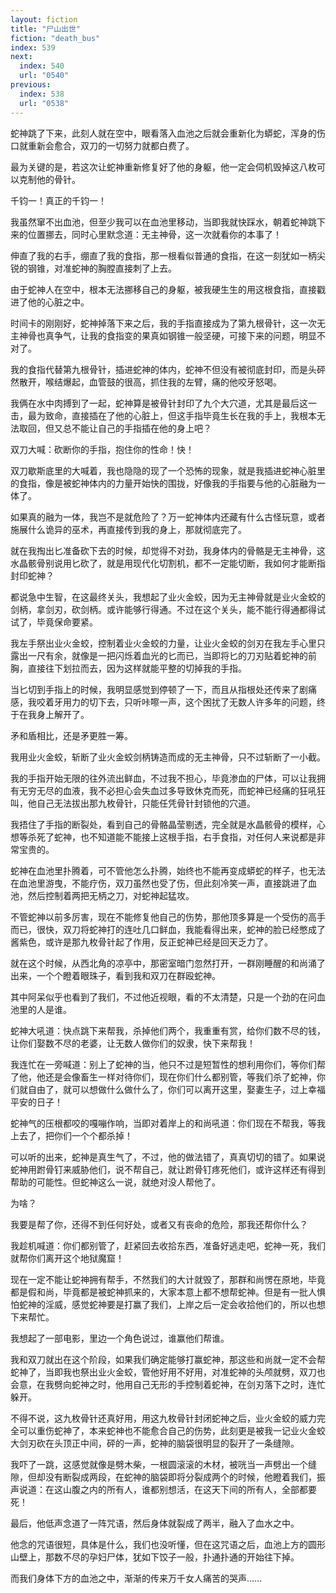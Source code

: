 ```yaml
---
layout: fiction
title: "尸山出世"
fiction: "death_bus"
index: 539
next:
  index: 540
  url: "0540"
previous:
  index: 538
  url: "0538"
---
```

蛇神跳了下来，此刻人就在空中，眼看落入血池之后就会重新化为蟒蛇，浑身的伤口就重新会愈合，双刀的一切努力就都白费了。

最为关键的是，若这次让蛇神重新修复好了他的身躯，他一定会伺机毁掉这八枚可以克制他的骨针。

千钧一！真正的千钧一！

我虽然窜不出血池，但至少我可以在血池里移动，当即我就快踩水，朝着蛇神跳下来的位置挪去，同时心里默念道：无主神骨，这一次就看你的本事了！

伸直了我的右手，绷直了我的食指，那一根看似普通的食指，在这一刻犹如一柄尖锐的钢锥，对准蛇神的胸膛直接刺了上去。

由于蛇神人在空中，根本无法挪移自己的身躯，被我硬生生的用这根食指，直接戳进了他的心脏之中。

时间卡的刚刚好，蛇神掉落下来之后，我的手指直接成为了第九根骨针，这一次无主神骨也真争气，让我的食指变的果真如钢锥一般坚硬，可接下来的问题，明显不对了。

我的食指代替第九根骨针，插进蛇神的体内，蛇神不但没有被彻底封印，而是头砰然散开，喉结爆起，血管鼓的很高，抓住我的左臂，痛的他咬牙怒喝。

我俩在水中肉搏到了一起，蛇神算是被骨针封印了九个大穴道，尤其是最后这一击，最为致命，直接插在了他的心脏上，但这手指毕竟生长在我的手上，我根本无法取回，但又总不能让自己的手指插在他的身上吧？

双刀大喊：砍断你的手指，抱住你的性命！快！

双刀歇斯底里的大喊着，我也隐隐的现了一个恐怖的现象，就是我插进蛇神心脏里的食指，像是被蛇神体内的力量开始快的围拢，好像我的手指要与他的心脏融为一体了。

如果真的融为一体，我岂不是就危险了？万一蛇神体内还藏有什么古怪玩意，或者施展什么诡异的巫术，再直接传到我的身上，那就彻底完了。

就在我掏出匕准备砍下去的时候，却觉得不对劲，我身体内的骨骼是无主神骨，这水晶骸骨别说用匕砍了，就是用现代化切割机，都不一定能切断，我如何才能断指封印蛇神？

都说急中生智，在这最终关头，我想起了业火金蛟，因为无主神骨就是业火金蛟的剑柄，拿剑刃，砍剑柄。或许能够行得通。不过在这个关头，能不能行得通都得试试了，毕竟保命要紧。

我左手祭出业火金蛟，控制着业火金蛟的力量，让业火金蛟的剑刃在我左手心里只露出一尺有余，就像是一把闪烁着血光的匕而已，当即将匕的刀刃贴着蛇神的前胸，直接往下划拉而去，因为这样就能平整的切掉我的手指。

当匕切到手指上的时候，我明显感觉到停顿了一下，而且从指根处还传来了剧痛感，我咬着牙用力的切下去，只听咔嚓一声，这个困扰了无数人许多年的问题，终于在我身上解开了。

矛和盾相比，还是矛更胜一筹。

我用业火金蛟，斩断了业火金蛟剑柄铸造而成的无主神骨，只不过斩断了一小截。

我的手指开始无限的往外流出鲜血，不过我不担心，毕竟渗血的尸体，可以让我拥有无穷无尽的血液，我不必担心会失血过多导致休克而死，而蛇神已经痛的狂吼狂叫，他自己无法拔出那九枚骨针，只能任凭骨针封锁他的穴道。

我捂住了手指的断裂处，看到自己的骨骼晶莹剔透，完全就是水晶骸骨的模样，心想等杀死了蛇神，也不知道能不能接上这根手指，右手食指，对任何人来说都是非常宝贵的。

蛇神在血池里扑腾着，可不管他怎么扑腾，始终也不能再变成蟒蛇的样子，也无法在血池里游曳，不能疗伤，双刀虽然也受了伤，但此刻冷笑一声，直接跳进了血池，然后控制着两把无柄之刀，对蛇神起猛攻。

不管蛇神以前多厉害，现在不能修复他自己的伤势，那他顶多算是一个受伤的高手而已，很快，双刀将蛇神打的连吐几口鲜血，我能看得出来，蛇神的脸已经憋成了酱紫色，或许是那九枚骨针起了作用，反正蛇神已经是回天乏力了。

就在这个时候，从西北角的凉亭中，那密室暗门忽然打开，一群刚睡醒的和尚涌了出来，一个个瞪着眼珠子，看到我和双刀在群殴蛇神。

其中阿呆似乎也看到了我们，不过他近视眼，看的不太清楚，只是一个劲的在问血池里的人是谁。

蛇神大吼道：快点跳下来帮我，杀掉他们两个，我重重有赏，给你们数不尽的钱，让你们娶数不尽的老婆，让无数人做你们的奴隶，快下来帮我！

我连忙在一旁喊道：别上了蛇神的当，他只不过是短暂性的想利用你们，等你们帮了他，他还是会像畜生一样对待你们，现在你们什么都别管，等我们杀了蛇神，你们就自由了，就可以想做什么做什么了，你们可以离开这里，娶妻生子，过上幸福平安的日子！

蛇神气的压根都咬的嘎嘣作响，当即对着岸上的和尚吼道：你们现在不帮我，等我上去了，把你们一个个都杀掉！

可以听的出来，蛇神是真生气了，不过，他的做法错了，真真切切的错了。如果说蛇神用跗骨钉来威胁他们，说不帮自己，就让跗骨钉疼死他们，或许这样还有得到帮助的可能性。但蛇神这么一说，就绝对没人帮他了。

为啥？

我要是帮了你，还得不到任何好处，或者又有丧命的危险，那我还帮你什么？

我趁机喊道：你们都别管了，赶紧回去收拾东西，准备好逃走吧，蛇神一死，我们就帮你们离开这个地狱魔窟！

现在一定不能让蛇神拥有帮手，不然我们的大计就毁了，那群和尚愣在原地，毕竟都是假和尚，毕竟都是被蛇神抓来的，大家本意上都不想帮蛇神。但是有一批人惧怕蛇神的淫威，感觉蛇神要是打赢了我们，上岸之后一定会收拾他们的，所以也想下来帮忙。

我想起了一部电影，里边一个角色说过，谁赢他们帮谁。

我和双刀就出在这个阶段，如果我们确定能够打赢蛇神，那这些和尚就一定不会帮蛇神了，当即我也祭出业火金蛟，管他好用不好用，对准蛇神的头颅就劈，双刀也会意，在我劈向蛇神之时，他用自己无形的手控制着蛇神，在剑刃落下之时，连忙躲开。

不得不说，这九枚骨针还真好用，用这九枚骨针封闭蛇神之后，业火金蛟的威力完全可以重伤蛇神了，本来蛇神也不能愈合自己的伤势，此刻更是被我一记业火金蛟大剑刃砍在头顶正中间，砰的一声，蛇神的脑袋很明显的裂开了一条缝隙。

我吓了一跳，这感觉就像是劈木柴，一根圆滚滚的木材，被咣当一声劈出一个缝隙，但却没有断裂成两段，在蛇神的脑袋即将分裂成两个的时候，他瞪着我们，振声说道：在这山腹之内的所有人，谁都别想活，在这天下间的所有人，全部都要死！

最后，他低声念道了一阵咒语，然后身体就裂成了两半，融入了血水之中。

他念的咒语很短，具体是什么，我们也没听懂，但在这咒语之后，血池上方的圆形山壁上，那数不尽的孕妇尸体，犹如下饺子一般，扑通扑通的开始往下掉。

而我们身体下方的血池之中，渐渐的传来万千女人痛苦的哭声……